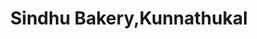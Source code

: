 ---
title: "Sindhu Bakery,Kunnathukal"
url: /neyyattinkara/sindhu-bakery-kunnathukal/
shop: bakery
---